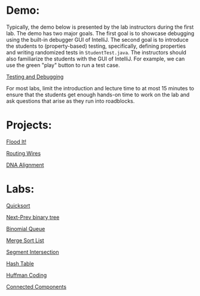# Demo:

Typically, the demo below is presented by the lab instructors during
the first lab. The demo has two major goals. The first goal is to
showcase debugging using the built-in debugger GUI of IntelliJ. The
second goal is to introduce the students to (property-based) testing,
specifically, defining properties and writing randomized tests in
`StudentTest.java`. The instructors should also familiarize the
students with the GUI of IntelliJ. For example, we can use the green
"play" button to run a test case.

[Testing and Debugging](https://github.com/IUDataStructuresCourse/lab-demo-rotation)

For most labs, limit the introduction and lecture time to at most 15
minutes to ensure that the students get enough hands-on time to work
on the lab and ask questions that arise as they run into roadblocks.

# Projects:

[Flood It!](https://github.com/IUDataStructuresCourse/flood-it-student-support-code)

[Routing Wires](https://github.com/IUDataStructuresCourse/routing-wires-student-support-code)

[DNA Alignment](https://github.com/IUDataStructuresCourse/dna-alignment-student-support-code)



# Labs:

<!-- [Lab demo: Rotation](https://github.com/IUDataStructuresCourse/lab-demo-rotation) -->

[Quicksort](https://github.com/IUDataStructuresCourse/quick-sort-student-support-code)

[Next-Prev binary tree](https://github.com/IUDataStructuresCourse/next-prev-bt-student-support-code)

[Binomial Queue](https://github.com/IUDataStructuresCourse/binomial-queue-student-support-code)

[Merge Sort List](https://github.com/IUDataStructuresCourse/merge-sort-list-student-support-code)

[Segment Intersection](https://github.com/IUDataStructuresCourse/segment-intersection-student-support-code)

[Hash Table](https://github.com/IUDataStructuresCourse/hash-table-student-support-code)

[Huffman Coding](https://github.com/IUDataStructuresCourse/HuffmanCoding-student-support-code)

[Connected Components](https://github.com/IUDataStructuresCourse/connected-components-student-support-code)
